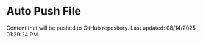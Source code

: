# Auto Push File

Content that will be pushed to GitHub repository.
Last updated: 08/14/2025, 01:29:24 PM